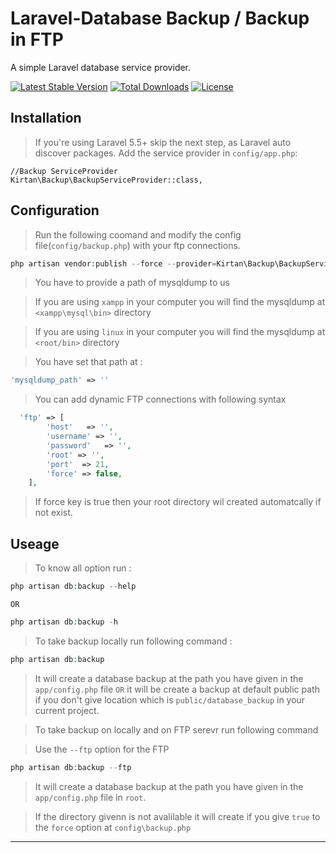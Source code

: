 Laravel-Database Backup / Backup in FTP
===========

A simple Laravel database service provider.

[![Latest Stable Version](https://poser.pugx.org/kirtan/backup/v/stable)](https://packagist.org/packages/kirtan/backup)
[![Total Downloads](https://poser.pugx.org/kirtan/backup/downloads)](https://packagist.org/packages/kirtan/backup)
[![License](https://poser.pugx.org/kirtan/backup/license)](https://packagist.org/packages/kirtan/backup)

Installation
------------

> If you're using Laravel 5.5+ skip the next step, as Laravel auto discover packages.
Add the service provider in `config/app.php`:

    //Backup ServiceProvider
    Kirtan\Backup\BackupServiceProvider::class,

Configuration
------------
> Run the following coomand and modify the config file(`config/backup.php`) with your ftp connections.

```php
php artisan vendor:publish --force --provider=Kirtan\Backup\BackupServiceProvider
```

> You have to provide a path of mysqldump to us

> If you are using `xampp` in your computer you will find the mysqldump at `<xampp\mysql\bin>` directory

> If you are using `linux` in your computer you will find the mysqldump at `<root/bin>` directory

> You have set that path at :
```php
'mysqldump_path' => ''
```

> You can add dynamic FTP connections with following syntax

```php
  'ftp' => [
        'host'   => '',
        'username' => '',
        'password'   => '',
        'root' => '',
        'port'  => 21,
        'force' => false,
    ],
```

> If force key is true then your root directory wil created automatcally if not exist.

Useage
------------
> To know all option run :

```php
php artisan db:backup --help
```

`OR`

```php
php artisan db:backup -h
```            

> To take backup locally run following command : 

```php
php artisan db:backup
```

> It will create a database backup at the path you have given in the `app/config.php` file `OR` it will be create a backup at default public path if you don't give location which is `public/database_backup` in your current project.

> To take backup on locally and on FTP serevr run following command

> Use the `--ftp` option for the FTP

```php
php artisan db:backup --ftp
```

> It will create a database backup at the path you have given in the `app/config.php` file in `root`.

> If the directory givenn is not avalilable it will create if you give `true` to the `force` option at `config\backup.php`

--------------

